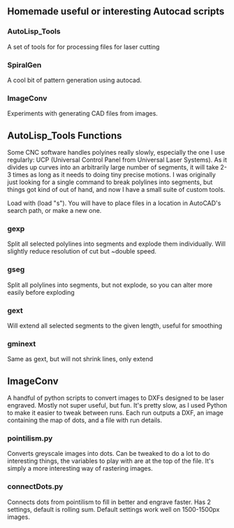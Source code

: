 ## Homemade useful or interesting Autocad scripts

### AutoLisp_Tools
A set of tools for for processing files for laser cutting
### SpiralGen
A cool bit of pattern generation using autocad. 
### ImageConv
Experiments with generating CAD files from images. 

 

## AutoLisp_Tools Functions

Some CNC software handles polyines really slowly, especially the one I use regularly: UCP (Universal Control Panel from Universal Laser Systems). As it divides up curves into an arbitrarily large number of segments, it will take 2-3 times as long as it needs to doing tiny precise motions. I was originally just looking for a single command to break polylines into segments, but things got kind of out of hand, and now I have a small suite of custom tools. 

Load with (load "s"). You will have to place files in a location in AutoCAD's search path, or make a new one.

### gexp
Split all selected polylines into segments and explode them individually. Will slightly reduce resolution of cut but \~double speed.

### gseg
Split all polylines into segments, but not explode, so you can alter more easily before exploding

### gext
Will extend all selected segments to the given length, useful for smoothing

### gminext
Same as gext, but will not shrink lines, only extend


## ImageConv
A handful of python scripts to convert images to DXFs designed to be laser engraved. Mostly not super useful, but fun. It's pretty slow, as I used Python to make it easier to tweak between runs. Each run outputs a DXF, an image containing the map of dots, and a file with run details. 

### pointilism.py
Converts greyscale images into dots. Can be tweaked to do a lot to do interesting things, the variables to play with are at the top of the file. It's simply a more interesting way of rastering images. 


### connectDots.py
Connects dots from pointilism to fill in better and engrave faster. Has 2 settings, default is rolling sum. Default settings work well on 1500-1500px images. 
